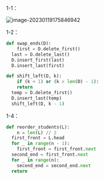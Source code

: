 1-1：

![image-20230119175846942](https://t2y4y6ice-1251898419.cos.ap-chongqing.myqcloud.com/uPic/image-20230120001059134.jpg)

1-2：

```python
def swap_ends(D):
	first = D.delete_first()
  last = D.delete_last()
  D.insert_first(last)
  D.insert_last(first)
```

```python
def shift_left(D, k):
	if (k < 1) or (k > len(D) - 1):
    return
  temp = D.delete_first()
  D.insert_last(temp)
  shift_left(D, k - 1)
```

1-4：

```python
def reorder_students(L):
	n = len(L) // 2
  first_front = L.head
  for _ in range(n - 1):
  	first_front = first_front.next
  second_end = first_front.next
  for _ in range(n):
    second_end = second_end.next
  return
```

